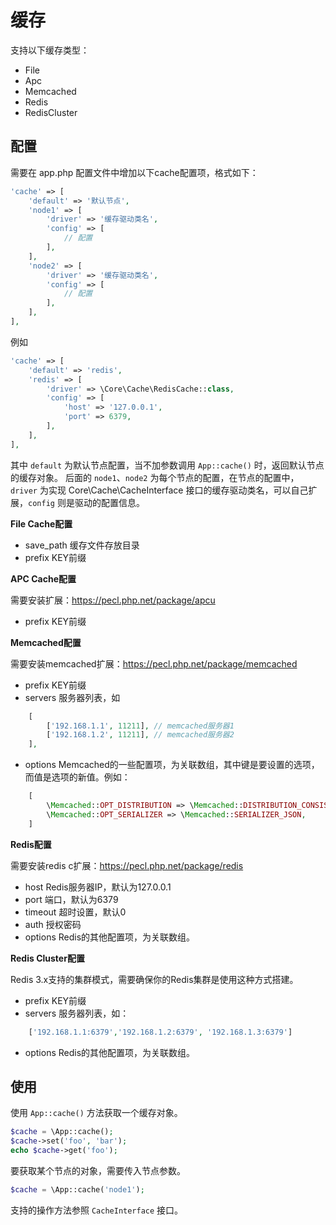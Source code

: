 # 缓存

支持以下缓存类型：
- File
- Apc
- Memcached
- Redis
- RedisCluster

## 配置

需要在 app.php 配置文件中增加以下cache配置项，格式如下：

```php
'cache' => [
    'default' => '默认节点',
    'node1' => [
        'driver' => '缓存驱动类名',
        'config' => [
            // 配置
        ],
    ],
    'node2' => [
        'driver' => '缓存驱动类名',
        'config' => [
            // 配置
        ],
    ],
],
```

例如

```php
'cache' => [
    'default' => 'redis',
    'redis' => [
        'driver' => \Core\Cache\RedisCache::class,
        'config' => [
            'host' => '127.0.0.1',
            'port' => 6379,
        ],
    ],
],
```

其中 `default` 为默认节点配置，当不加参数调用 `App::cache()` 时，返回默认节点的缓存对象。 后面的 `node1`、`node2` 为每个节点的配置，在节点的配置中，`driver` 为实现 Core\Cache\CacheInterface 接口的缓存驱动类名，可以自己扩展，`config` 则是驱动的配置信息。

**File Cache配置**

- save_path 缓存文件存放目录
- prefix KEY前缀

**APC Cache配置**

需要安装扩展：https://pecl.php.net/package/apcu

- prefix KEY前缀

**Memcached配置**

需要安装memcached扩展：https://pecl.php.net/package/memcached

- prefix KEY前缀
- servers 服务器列表，如
```php
    [
        ['192.168.1.1', 11211], // memcached服务器1
        ['192.168.1.2', 11211], // memcached服务器2
    ],
```
- options Memcached的一些配置项，为关联数组，其中键是要设置的选项，而值是选项的新值。例如：
```php
    [
        \Memcached::OPT_DISTRIBUTION => \Memcached::DISTRIBUTION_CONSISTENT,
        \Memcached::OPT_SERIALIZER => \Memcached::SERIALIZER_JSON,
    ]
```

**Redis配置**

需要安装redis c扩展：https://pecl.php.net/package/redis

- host Redis服务器IP，默认为127.0.0.1
- port 端口，默认为6379
- timeout 超时设置，默认0
- auth 授权密码
- options Redis的其他配置项，为关联数组。

**Redis Cluster配置**

Redis 3.x支持的集群模式，需要确保你的Redis集群是使用这种方式搭建。

- prefix KEY前缀
- servers 服务器列表，如：
```php
    ['192.168.1.1:6379','192.168.1.2:6379', '192.168.1.3:6379']
```
- options Redis的其他配置项，为关联数组。

## 使用

使用 `App::cache()` 方法获取一个缓存对象。

```php
$cache = \App::cache();
$cache->set('foo', 'bar');
echo $cache->get('foo');
```

要获取某个节点的对象，需要传入节点参数。

```php
$cache = \App::cache('node1');
```

支持的操作方法参照 `CacheInterface` 接口。
